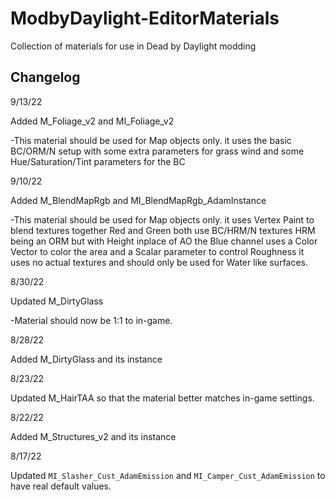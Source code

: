 # ModbyDaylight-EditorMaterials
Collection of materials for use in Dead by Daylight modding

## Changelog

9/13/22

Added M_Foliage_v2 and MI_Foliage_v2

-This material should be used for Map objects only. it uses the basic BC/ORM/N setup with some extra parameters for grass wind and some Hue/Saturation/Tint parameters for the BC

9/10/22

Added M_BlendMapRgb and MI_BlendMapRgb_AdamInstance

-This material should be used for Map objects only. it uses Vertex Paint to blend textures together Red and Green both use BC/HRM/N textures HRM being an ORM but with Height inplace of AO the Blue channel uses a Color Vector to color the area and a Scalar parameter to control Roughness it uses no actual textures and should only be used for Water like surfaces. 

8/30/22

Updated M_DirtyGlass

-Material should now be 1:1 to in-game.

8/28/22

Added M_DirtyGlass and its instance

8/23/22

Updated M_HairTAA so that the material better matches in-game settings.

8/22/22

Added M_Structures_v2 and its instance

8/17/22

Updated `MI_Slasher_Cust_AdamEmission` and `MI_Camper_Cust_AdamEmission` to have real default values.